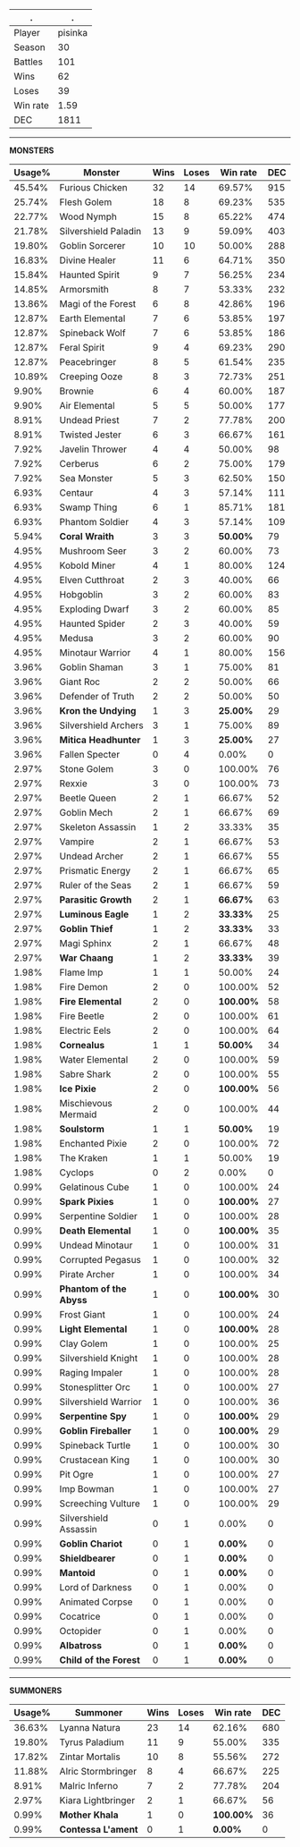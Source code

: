 .|.
|-|-
Player|pisinka
Season|30
Battles|101
Wins|62
Loses|39
Win rate|1.59
DEC|1811

---
**MONSTERS**

Usage%|Monster|Wins|Loses|Win rate|DEC|
-|-|-|-|-|-|
45.54%|Furious Chicken|32|14|69.57%|915|
25.74%|Flesh Golem|18|8|69.23%|535|
22.77%|Wood Nymph|15|8|65.22%|474|
21.78%|Silvershield Paladin|13|9|59.09%|403|
19.80%|Goblin Sorcerer|10|10|50.00%|288|
16.83%|Divine Healer|11|6|64.71%|350|
15.84%|Haunted Spirit|9|7|56.25%|234|
14.85%|Armorsmith|8|7|53.33%|232|
13.86%|Magi of the Forest|6|8|42.86%|196|
12.87%|Earth Elemental|7|6|53.85%|197|
12.87%|Spineback Wolf|7|6|53.85%|186|
12.87%|Feral Spirit|9|4|69.23%|290|
12.87%|Peacebringer|8|5|61.54%|235|
10.89%|Creeping Ooze|8|3|72.73%|251|
9.90%|Brownie|6|4|60.00%|187|
9.90%|Air Elemental|5|5|50.00%|177|
8.91%|Undead Priest|7|2|77.78%|200|
8.91%|Twisted Jester|6|3|66.67%|161|
7.92%|Javelin Thrower|4|4|50.00%|98|
7.92%|Cerberus|6|2|75.00%|179|
7.92%|Sea Monster|5|3|62.50%|150|
6.93%|Centaur|4|3|57.14%|111|
6.93%|Swamp Thing|6|1|85.71%|181|
6.93%|Phantom Soldier|4|3|57.14%|109|
5.94%|**Coral Wraith**|3|3|**50.00%**|79|
4.95%|Mushroom Seer|3|2|60.00%|73|
4.95%|Kobold Miner|4|1|80.00%|124|
4.95%|Elven Cutthroat|2|3|40.00%|66|
4.95%|Hobgoblin|3|2|60.00%|83|
4.95%|Exploding Dwarf|3|2|60.00%|85|
4.95%|Haunted Spider|2|3|40.00%|59|
4.95%|Medusa|3|2|60.00%|90|
4.95%|Minotaur Warrior|4|1|80.00%|156|
3.96%|Goblin Shaman|3|1|75.00%|81|
3.96%|Giant Roc|2|2|50.00%|66|
3.96%|Defender of Truth|2|2|50.00%|50|
3.96%|**Kron the Undying**|1|3|**25.00%**|29|
3.96%|Silvershield Archers|3|1|75.00%|89|
3.96%|**Mitica Headhunter**|1|3|**25.00%**|27|
3.96%|Fallen Specter|0|4|0.00%|0|
2.97%|Stone Golem|3|0|100.00%|76|
2.97%|Rexxie|3|0|100.00%|73|
2.97%|Beetle Queen|2|1|66.67%|52|
2.97%|Goblin Mech|2|1|66.67%|69|
2.97%|Skeleton Assassin|1|2|33.33%|35|
2.97%|Vampire|2|1|66.67%|53|
2.97%|Undead Archer|2|1|66.67%|55|
2.97%|Prismatic Energy|2|1|66.67%|65|
2.97%|Ruler of the Seas|2|1|66.67%|59|
2.97%|**Parasitic Growth**|2|1|**66.67%**|63|
2.97%|**Luminous Eagle**|1|2|**33.33%**|25|
2.97%|**Goblin Thief**|1|2|**33.33%**|33|
2.97%|Magi Sphinx|2|1|66.67%|48|
2.97%|**War Chaang**|1|2|**33.33%**|39|
1.98%|Flame Imp|1|1|50.00%|24|
1.98%|Fire Demon|2|0|100.00%|52|
1.98%|**Fire Elemental**|2|0|**100.00%**|58|
1.98%|Fire Beetle|2|0|100.00%|61|
1.98%|Electric Eels|2|0|100.00%|64|
1.98%|**Cornealus**|1|1|**50.00%**|34|
1.98%|Water Elemental|2|0|100.00%|59|
1.98%|Sabre Shark|2|0|100.00%|55|
1.98%|**Ice Pixie**|2|0|**100.00%**|56|
1.98%|Mischievous Mermaid|2|0|100.00%|44|
1.98%|**Soulstorm**|1|1|**50.00%**|19|
1.98%|Enchanted Pixie|2|0|100.00%|72|
1.98%|The Kraken|1|1|50.00%|19|
1.98%|Cyclops|0|2|0.00%|0|
0.99%|Gelatinous Cube|1|0|100.00%|24|
0.99%|**Spark Pixies**|1|0|**100.00%**|27|
0.99%|Serpentine Soldier|1|0|100.00%|28|
0.99%|**Death Elemental**|1|0|**100.00%**|35|
0.99%|Undead Minotaur|1|0|100.00%|31|
0.99%|Corrupted Pegasus|1|0|100.00%|32|
0.99%|Pirate Archer|1|0|100.00%|34|
0.99%|**Phantom of the Abyss**|1|0|**100.00%**|30|
0.99%|Frost Giant|1|0|100.00%|24|
0.99%|**Light Elemental**|1|0|**100.00%**|28|
0.99%|Clay Golem|1|0|100.00%|25|
0.99%|Silvershield Knight|1|0|100.00%|28|
0.99%|Raging Impaler|1|0|100.00%|28|
0.99%|Stonesplitter Orc|1|0|100.00%|27|
0.99%|Silvershield Warrior|1|0|100.00%|36|
0.99%|**Serpentine Spy**|1|0|**100.00%**|29|
0.99%|**Goblin Fireballer**|1|0|**100.00%**|29|
0.99%|Spineback Turtle|1|0|100.00%|30|
0.99%|Crustacean King|1|0|100.00%|30|
0.99%|Pit Ogre|1|0|100.00%|27|
0.99%|Imp Bowman|1|0|100.00%|27|
0.99%|Screeching Vulture|1|0|100.00%|29|
0.99%|Silvershield Assassin|0|1|0.00%|0|
0.99%|**Goblin Chariot**|0|1|**0.00%**|0|
0.99%|**Shieldbearer**|0|1|**0.00%**|0|
0.99%|**Mantoid**|0|1|**0.00%**|0|
0.99%|Lord of Darkness|0|1|0.00%|0|
0.99%|Animated Corpse|0|1|0.00%|0|
0.99%|Cocatrice|0|1|0.00%|0|
0.99%|Octopider|0|1|0.00%|0|
0.99%|**Albatross**|0|1|**0.00%**|0|
0.99%|**Child of the Forest**|0|1|**0.00%**|0|

---
**SUMMONERS**

Usage%|Summoner|Wins|Loses|Win rate|DEC|
-|-|-|-|-|-|
36.63%|Lyanna Natura|23|14|62.16%|680|
19.80%|Tyrus Paladium|11|9|55.00%|335|
17.82%|Zintar Mortalis|10|8|55.56%|272|
11.88%|Alric Stormbringer|8|4|66.67%|225|
8.91%|Malric Inferno|7|2|77.78%|204|
2.97%|Kiara Lightbringer|2|1|66.67%|56|
0.99%|**Mother Khala**|1|0|**100.00%**|36|
0.99%|**Contessa L'ament**|0|1|**0.00%**|0|
